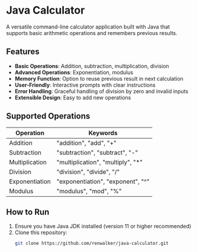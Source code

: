 # Java Calculator

A versatile command-line calculator application built with Java that supports basic arithmetic operations and remembers previous results.

## Features

- **Basic Operations**: Addition, subtraction, multiplication, division
- **Advanced Operations**: Exponentiation, modulus
- **Memory Function**: Option to reuse previous result in next calculation
- **User-Friendly**: Interactive prompts with clear instructions
- **Error Handling**: Graceful handling of division by zero and invalid inputs
- **Extensible Design**: Easy to add new operations

## Supported Operations

| Operation       | Keywords                          |
|-----------------|-----------------------------------|
| Addition        | "addition", "add", "+"            |
| Subtraction     | "subtraction", "subtract", "-"    |
| Multiplication  | "multiplication", "multiply", "*" |
| Division        | "division", "divide", "/"         |
| Exponentiation  | "exponentiation", "exponent", "^" |
| Modulus         | "modulus", "mod", "%"             |

## How to Run

1. Ensure you have Java JDK installed (version 11 or higher recommended)
2. Clone this repository:
   ```bash
   git clone https://github.com/renwalker/java-calculator.git